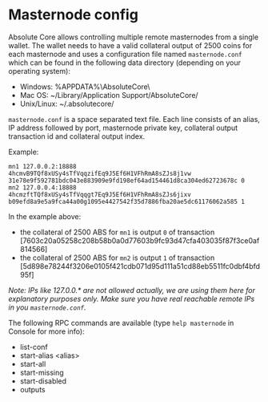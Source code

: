 Masternode config
=======================

Absolute Core allows controlling multiple remote masternodes from a single wallet. The wallet needs to have a valid collateral output of 2500 coins for each masternode and uses a configuration file named `masternode.conf` which can be found in the following data directory (depending on your operating system):
 * Windows: %APPDATA%\AbsoluteCore\
 * Mac OS: ~/Library/Application Support/AbsoluteCore/
 * Unix/Linux: ~/.absolutecore/

`masternode.conf` is a space separated text file. Each line consists of an alias, IP address followed by port, masternode private key, collateral output transaction id and collateral output index.

Example:
```
mn1 127.0.0.2:18888 4hcmvB9TQf8xUSy4sTfVqqzifEq9J5Ef6H1VFhRmA8sZJs8j1vw 31e78e9f592781bdc043e883909e9fd198ef64ad154461d8ca304ed62723678c 0
mn2 127.0.0.4:18888 4hcmzftTQf8xUSy4sTfVqqgt7Eq9J5Ef6H1VFhRmA8sZJs6jixv b09efd8a9e5a9fca44a00g1095e4427542f35d7886fba20ae5dc61176062a585 1
```

In the example above:
* the collateral of 2500 ABS for `mn1` is output `0` of transaction [7603c20a05258c208b58b0a0d77603b9fc93d47cfa403035f87f3ce0af814566]
* the collateral of 2500 ABS for `mn2` is output `1` of transaction [5d898e78244f3206e0105f421cdb071d95d111a51cd88eb5511fc0dbf4bfd95f]

_Note: IPs like 127.0.0.* are not allowed actually, we are using them here for explanatory purposes only. Make sure you have real reachable remote IPs in you `masternode.conf`._

The following RPC commands are available (type `help masternode` in Console for more info):
* list-conf
* start-alias \<alias\>
* start-all
* start-missing
* start-disabled
* outputs
